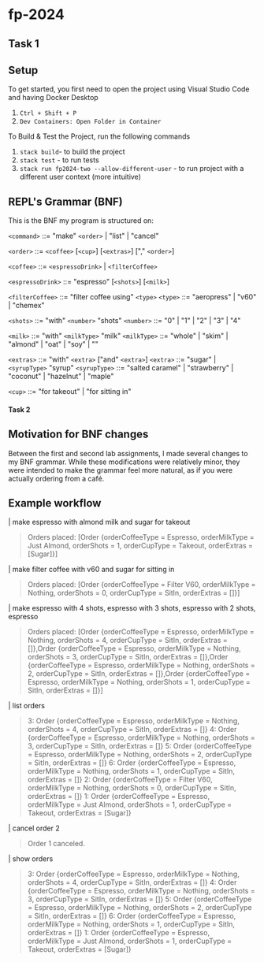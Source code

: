 # fp-2024

## Task 1

## Setup

To get started, you first need to open the project using Visual Studio Code and having Docker Desktop
1. `Ctrl + Shift + P`
2. `Dev Containers: Open Folder in Container`

To Build & Test the Project, run the following commands
1. `stack build`- to build the project
2. `stack test` - to run tests
3. `stack run fp2024-two --allow-different-user` - to run project with a different user context (more intuitive)

## REPL's Grammar (BNF)

This is the BNF my program is structured on: 

`<command>` ::= "make" `<order>` | "list" | "cancel"

`<order>` ::= `<coffee>` [`<cup>`] [`<extras>`] ["," `<order>`]

`<coffee>` ::= `<espressoDrink>` | `<filterCoffee>`

`<espressoDrink>` ::= "espresso" [`<shots>`] [`<milk>`] 

`<filterCoffee>` ::= "filter coffee using" `<type>`
`<type>` ::= "aeropress" | "v60" | "chemex"

`<shots>` ::= "with" `<number>` "shots"
`<number>` ::= "0" | "1" | "2" | "3" | "4" 

`<milk>` ::= "with" `<milkType>` "milk"
`<milkType>` ::= "whole" | "skim" | "almond" | "oat" | "soy" | ""

`<extras>` ::= "with" `<extra>` ["and" `<extra>`]
`<extra>` ::= "sugar" | `<syrupType>` "syrup"
`<syrupType>` ::= "salted caramel" | "strawberry" | "coconut" | "hazelnut" | "maple"

`<cup>` ::= "for takeout" | "for sitting in" 

#### Task 2

## Motivation for BNF changes

Between the first and second lab assignments, I made several changes to my BNF grammar. While these modifications were relatively minor, they were intended to make the grammar feel more natural, as if you were actually ordering from a café.

## Example workflow 

| make espresso with almond milk and sugar for takeout
> Orders placed: [Order {orderCoffeeType = Espresso, orderMilkType = Just Almond, orderShots = 1, orderCupType = Takeout, orderExtras = [Sugar]}]

| make filter coffee with v60 and sugar for sitting in
> Orders placed: [Order {orderCoffeeType = Filter V60, orderMilkType = Nothing, orderShots = 0, orderCupType = SitIn, orderExtras = []}]

| make espresso with 4 shots, espresso with 3 shots, espresso with 2 shots, espresso
> Orders placed: [Order {orderCoffeeType = Espresso, orderMilkType = Nothing, orderShots = 4, orderCupType = SitIn, orderExtras = []},Order {orderCoffeeType = Espresso, orderMilkType = Nothing, orderShots = 3, orderCupType = SitIn, orderExtras = []},Order {orderCoffeeType = Espresso, orderMilkType = Nothing, orderShots = 2, orderCupType = SitIn, orderExtras = []},Order {orderCoffeeType = Espresso, orderMilkType = Nothing, orderShots = 1, orderCupType = SitIn, orderExtras = []}]

| list orders
> 3: Order {orderCoffeeType = Espresso, orderMilkType = Nothing, orderShots = 4, orderCupType = SitIn, orderExtras = []}
> 4: Order {orderCoffeeType = Espresso, orderMilkType = Nothing, orderShots = 3, orderCupType = SitIn, orderExtras = []}
> 5: Order {orderCoffeeType = Espresso, orderMilkType = Nothing, orderShots = 2, orderCupType = SitIn, orderExtras = []}
> 6: Order {orderCoffeeType = Espresso, orderMilkType = Nothing, orderShots = 1, orderCupType = SitIn, orderExtras = []}
> 2: Order {orderCoffeeType = Filter V60, orderMilkType = Nothing, orderShots = 0, orderCupType = SitIn, orderExtras = []}
> 1: Order {orderCoffeeType = Espresso, orderMilkType = Just Almond, orderShots = 1, orderCupType = Takeout, orderExtras = [Sugar]}

| cancel order 2
> Order 1 canceled.

| show orders
> 3: Order {orderCoffeeType = Espresso, orderMilkType = Nothing, orderShots = 4, orderCupType = SitIn, orderExtras = []}
> 4: Order {orderCoffeeType = Espresso, orderMilkType = Nothing, orderShots = 3, orderCupType = SitIn, orderExtras = []}
> 5: Order {orderCoffeeType = Espresso, orderMilkType = Nothing, orderShots = 2, orderCupType = SitIn, orderExtras = []}
> 6: Order {orderCoffeeType = Espresso, orderMilkType = Nothing, orderShots = 1, orderCupType = SitIn, orderExtras = []}
> 1: Order {orderCoffeeType = Espresso, orderMilkType = Just Almond, orderShots = 1, orderCupType = Takeout, orderExtras = [Sugar]}